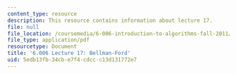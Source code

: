 ```yaml
---
content_type: resource
description: This resource contains information about lecture 17.
file: null
file_location: /coursemedia/6-006-introduction-to-algorithms-fall-2011/5edb13fb34cbe7f4cdccc13d131772e7_MIT6_006F11_lec17.pdf
file_type: application/pdf
resourcetype: Document
title: '6.006 Lecture 17: Bellman-Ford'
uid: 5edb13fb-34cb-e7f4-cdcc-c13d131772e7
---
```

